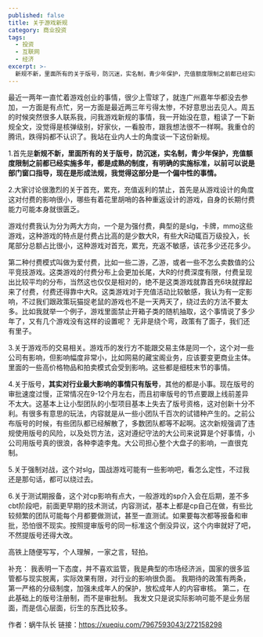 ```yaml
---
published: false
title: 关于游戏新规
category: 商业投资
tags:
  - 投资
  - 互联网
  - 经济
excerpt: >-
  新规不新，里面所有的关于版号，防沉迷，实名制，青少年保护，充值额度限制之前都已经实施多年，都是成熟的制度，有明确的实施标准，以前可以说是部门窗口指导，现在是形成法规，我觉得这部分是一个偏中性的事情。
---
```


最近一两年一直忙着游戏创业的事情，很少上雪球了，就连广州嘉年华都没去参加，一方面是有点忙，另一方面是最近两三年亏得太惨，不好意思出去见人。周五的时候突然很多人联系我，问我游戏新规的事情，我一开始没在意，粗读了一下新规全文，没觉得是核弹级别，好家伙，一看股市，跟我想法很不一样啊。我重仓的腾讯，跌得妈都不认识了。我站在业内人士的角度谈一下这份新规。

1.首先是**新规不新，里面所有的关于版号，防沉迷，实名制，青少年保护，充值额度限制之前都已经实施多年，都是成熟的制度，有明确的实施标准，以前可以说是部门窗口指导，现在是形成法规，我觉得这部分是一个偏中性的事情。**

2.大家讨论很激烈的关于首充，累充，充值返利的禁止，首先是从游戏设计的角度这对付费的影响很小，哪些有着花里胡哨的各种重返设计的游戏，自身的长期付费能力可能本身就很匮乏。

游戏付费我认为分为两大方向，一个是为强付费，典型的是slg，卡牌，mmo这些游戏，这种游戏的特点是付费占比高的是少数大R，有些大R动辄百万级投入，长尾部分总额占比很小，这种游戏对首充，累充，充返不敏感，该花多少还花多少。

第二种付费模式叫做为爱付费，比如一些二游，乙游，或者一些不怎么卖数值的公平竞技游戏。这类游戏的付费分布上会更加长尾，大R的付费深度有限，付费呈现出比较平均的分布，当然这也仅仅是相对的，绝不是这类游戏就靠首充6块就撑起来了付费，付费还得靠中大R。这类游戏对于充值活动比较敏感，我认为有一定影响，不过我们跟政策玩猫捉老鼠的游戏也不是一天两天了，绕过去的方法不要太多。比如我就举一个例子，游戏里面禁止开箱子类的随机抽取，这个事情说了多少年了，又有几个游戏没有这样的设置呢？ 无非是绕个弯，政策有了面子，我们还有里子。

3.关于游戏币的交易相关。游戏币的发行方不能跟交易主体是同一个，这个对一些公司有影响，但影响幅度非常小，比如网易的藏宝阁业务，应该要变更商业主体。里面的一些高价格物品和拍卖模式会受到影响。这些都是细枝末节的事情。

4.关于版号，**其实对行业最大影响的事情只有版号**，其他的都是小事。现在版号的审批速度过慢，正常情况在9-12个月左右，而且初审版号的节点要跟上线前差异不太大。这基本上让小型团队的小型项目基本上失去了版号资格，这对创新十分不利。有很多有意思的玩法，内容就是从一些小团队千百次的试错种产生的。之前公布版号的时候，有些团队都已经解散了，多数团队都等不起啊。这次新规强调了违规使用版号的风险，以及处罚方法，这对遵纪守法的大公司来说算是个好事情，小公司用版号真的很浪，各种李逵李鬼。大公司担心整个大盘子的影响，一直很克制。

5.关于强制对战，这个对slg，国战游戏可能有一些影响吧，看怎么定性，不过我还是那句话，都可以绕过去。

6.关于测试期报备，这个对cp影响有点大，一般游戏的sp介入会在后期，差不多cbt阶段吧，前面更早期的技术测试，内容测试，基本上都是cp自己在做，有些比较频繁的团队可能每个月都要做测试，甚至一直测试。如果要每次都等报备和审批，恐怕很不现实。按照提审版号的同一标准这个倒没异议，这个内审就好了吧，不然提版号还得大改。

高铁上随便写写，个人理解，一家之言，轻拍。

补充：
我表明一下态度，并不喜欢监管，我是典型的市场经济派，国家的很多监管都与现实脱离，实际效果有限，对行业的影响很负面。 我期待的政策有两条，第一严格的分级制度，加强未成年人的保护，放松成年人的内容审核。 第二，在此基础上的版号注册制，而不是审批制。 我发文只是说实际影响可能不是业务层面，而是信心层面，衍生的东西比较多。

作者：蜗牛队长
链接：https://xueqiu.com/7967593043/272158298
